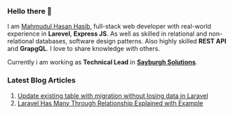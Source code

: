 ### Hello there 👋


I am [Mahmudul Hasan Hasib](https://mhhasib.com), full-stack web developer with real-world experience in **Larevel**, **Express JS**. As well as skilled in relational and non-relational databases, software design patterns. Also highly skilled **REST API** and **GrapgQL**. I love to share knowledge with others.

Currently i am working as **Technical Lead** in [**Sayburgh Solutions**](https://www.sayburgh.com).


### Latest Blog Articles
1. [Update existing table with migration without losing data in Laravel](https://dev.to/mahmudulhsn/update-existing-table-with-migration-without-losing-in-data-in-laravel-fb1)
2. [Laravel Has Many Through Relationship Explained with Example](https://dev.to/mahmudulhsn/laravel-has-many-through-relationship-explained-with-example-22p4)
